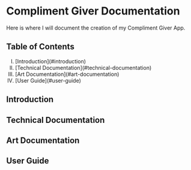 # Compliment Giver Documentation

Here is where I will document the creation of my Compliment Giver App.

## Table of Contents

<ol type="I">
  <li>[Introduction](#introduction)</li>
  <li>[Technical Documentation](#technical-documentation)</li>
  <li>[Art Documentation](#art-documentation)</li>
  <li>[User Guide](#user-guide)</li>
</ol>

## Introduction

## Technical Documentation

## Art Documentation

## User Guide
